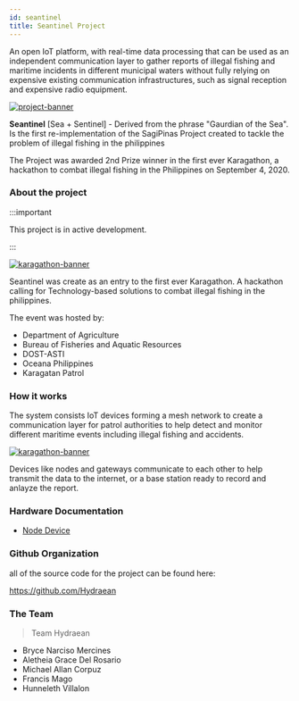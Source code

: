 ```yaml
---
id: seantinel
title: Seantinel Project
---
```


An open IoT platform, with real-time data processing that can be used as an independent communication layer to gather reports of illegal fishing and maritime incidents in different municipal waters without fully relying on expensive existing communication infrastructures, such as signal reception and expensive radio equipment.

[![project-banner](https://seantinel-demo-blue.vercel.app/dashboard.png)]()

**Seantinel** [Sea + Sentinel] - Derived from the phrase "Gaurdian of the Sea". Is the first re-implementation of the SagiPinas Project created to tackle the problem of illegal fishing in the philippines

The Project was awarded 2nd Prize winner in the first ever Karagathon, a hackathon to combat illegal fishing in the Philippines on September 4, 2020.

### About the project

:::important

This project is in active development.

:::

[![karagathon-banner](/img/KaragathonPoster.png)]()

Seantinel was create as an entry to the first ever Karagathon. A hackathon calling for Technology-based solutions to combat illegal fishing in the philippines.

The event was hosted by:

- Department of Agriculture
- Bureau of Fisheries and Aquatic Resources
- DOST-ASTI
- Oceana Philippines
- Karagatan Patrol

### How it works

The system consists IoT devices forming a mesh network to create a communication layer for patrol authorities to help detect and monitor different maritime events including illegal fishing and accidents.

[![karagathon-banner](https://seantinel-demo-blue.vercel.app/visual.png)]()

Devices like nodes and gateways communicate to each other to help transmit the data to the internet, or a base station ready to record and anlayze the report.

### Hardware Documentation

- [Node Device](/docs/seantinel-node-doc)

### Github Organization

all of the source code for the project can be found here:

https://github.com/Hydraean

### The Team

> Team Hydraean

- Bryce Narciso Mercines
- Aletheia Grace Del Rosario
- Michael Allan Corpuz
- Francis Mago
- Hunneleth Villalon
